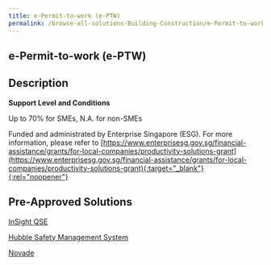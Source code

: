 ```yaml
---
title: e-Permit-to-work (e-PTW)
permalink: /browse-all-solutions-Building-Construction/e-Permit-to-work--e-PTW-
---
```


## e-Permit-to-work (e-PTW)
## Description

**Support Level and Conditions**

Up to 70% for SMEs, N.A. for non-SMEs

Funded and administrated by Enterprise Singapore (ESG). For more information, please refer to
[https://www.enterprisesg.gov.sg/financial-assistance/grants/for-local-companies/productivity-solutions-grant](https://www.enterprisesg.gov.sg/financial-assistance/grants/for-local-companies/productivity-solutions-grant){:target="_blank"}{:rel="noopener"}

## Pre-Approved Solutions

<a href='/productivity-solutions-grant/solutionrepo/solution274' target='_blank'>InSight QSE</a><br>

<a href='/productivity-solutions-grant/solutionrepo/solution458' target='_blank'>Hubble Safety Management System</a><br>

<a href='/productivity-solutions-grant/solutionrepo/solution1151' target='_blank'>Novade</a><br>

